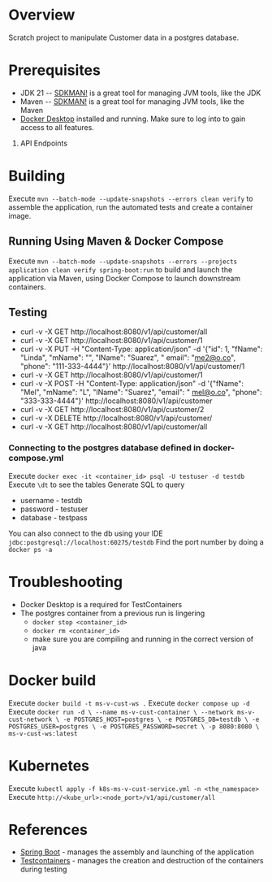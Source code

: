# Overview

Scratch project to manipulate Customer data in a postgres database.

# Prerequisites

* JDK 21 -- [SDKMAN!](https://sdkman.io/) is a great tool for managing JVM tools, like the JDK
* Maven -- [SDKMAN!](https://sdkman.io/) is a great tool for managing JVM tools, like the Maven
* [Docker Desktop](https://www.docker.com/products/docker-desktop/) installed and running. Make sure to log into to gain
  access to all features.

1. API Endpoints

# Building

Execute `mvn --batch-mode --update-snapshots --errors clean verify` to assemble the application, run the automated tests
and create a container image.

## Running Using Maven & Docker Compose

Execute `mvn --batch-mode --update-snapshots --errors --projects application clean verify spring-boot:run` to build and
launch the application via Maven, using Docker Compose to launch downstream containers.

## Testing

* curl -v -X GET http://localhost:8080/v1/api/customer/all
* curl -v -X GET http://localhost:8080/v1/api/customer/1
* curl -v -X PUT -H "Content-Type: application/json" -d '{"id": 1, "fName": "Linda", "mName": "", "lName": "Suarez", "
  email": "me2@o.co", "phone": "111-333-4444"}' http://localhost:8080/v1/api/customer/1
* curl -v -X GET http://localhost:8080/v1/api/customer/1
* curl -v -X POST -H "Content-Type: application/json" -d '{"fName": "Mel", "mName": "L", "lName": "Suarez", "email": "
  mel@o.co", "phone": "333-333-4444"}' http://localhost:8080/v1/api/customer
* curl -v -X GET http://localhost:8080/v1/api/customer/2
* curl -v -X DELETE http://localhost:8080/v1/api/customer/
* curl -v -X GET http://localhost:8080/v1/api/customer/all

### Connecting to the postgres database defined in docker-compose.yml

Execute `docker exec -it <container_id> psql -U testuser -d testdb`
Execute `\dt` to see the tables
Generate SQL to query

* username - testdb
* password - testuser
* database - testpass

You can also connect to the db using your IDE `jdbc:postgresql://localhost:60275/testdb`
Find the port number by doing a `docker ps -a`

# Troubleshooting

* Docker Desktop is a required for TestContainers
* The postgres container from a previous run is lingering
    * `docker stop <container_id>`
    * `docker rm <container_id>`
    * make sure you are compiling and running in the correct version of java

# Docker build

Execute `docker build -t ms-v-cust-ws .`
Execute `docker compose up -d`
Execute `docker run -d \
  --name ms-v-cust-container \
  --network ms-v-cust-network \
  -e POSTGRES_HOST=postgres \
  -e POSTGRES_DB=testdb \
  -e POSTGRES_USER=postgres \
  -e POSTGRES_PASSWORD=secret \
  -p 8080:8080 \
  ms-v-cust-ws:latest`

# Kubernetes

Execute `kubectl apply -f k8s-ms-v-cust-service.yml -n <the_namespace>`
Execute `http://<kube_url>:<node_port>/v1/api/customer/all`

# References

* [Spring Boot](https://docs.spring.io/spring-boot/docs/current/reference/html/) - manages the assembly and launching of
  the application
* [Testcontainers](https://www.testcontainers.org/) - manages the creation and destruction of the containers during
  testing